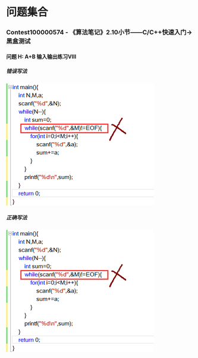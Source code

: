 # **问题集合**

### Contest100000574 - 《算法笔记》2.10小节——C/C++快速入门->黑盒测试
#### 问题 H: A+B 输入输出练习VIII
##### *错误写法*
![mistake](https://raw.githubusercontent.com/JIZHAOPING/Codeup-issues/master/imgs/QQ%E5%9B%BE%E7%89%8720190507132331.png "错误写法")
##### ***正确写法***
![right](https://raw.githubusercontent.com/JIZHAOPING/Codeup-issues/master/imgs/QQ%E5%9B%BE%E7%89%8720190507132331.png "正确写法")
